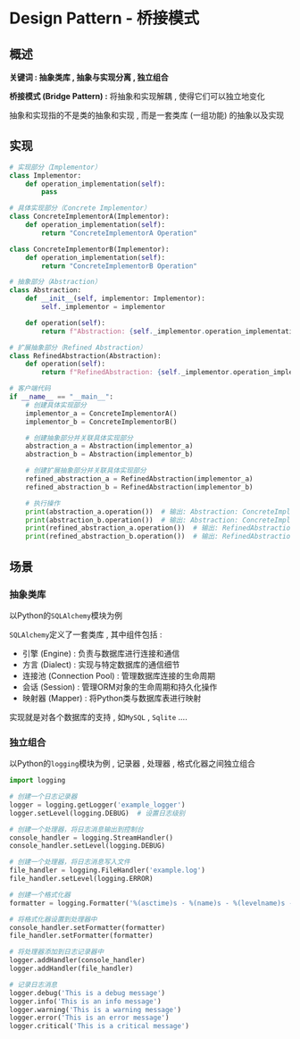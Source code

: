 # Design Pattern - 桥接模式

## 概述

**关键词 : 抽象类库 , 抽象与实现分离 , 独立组合**

**桥接模式 (Bridge Pattern) :** 将抽象和实现解耦 , 使得它们可以独立地变化

抽象和实现指的不是类的抽象和实现 , 而是一套类库 (一组功能) 的抽象以及实现

## 实现

```python
# 实现部分（Implementor）
class Implementor:
    def operation_implementation(self):
        pass

# 具体实现部分（Concrete Implementor）
class ConcreteImplementorA(Implementor):
    def operation_implementation(self):
        return "ConcreteImplementorA Operation"

class ConcreteImplementorB(Implementor):
    def operation_implementation(self):
        return "ConcreteImplementorB Operation"

# 抽象部分（Abstraction）
class Abstraction:
    def __init__(self, implementor: Implementor):
        self._implementor = implementor

    def operation(self):
        return f"Abstraction: {self._implementor.operation_implementation()}"

# 扩展抽象部分（Refined Abstraction）
class RefinedAbstraction(Abstraction):
    def operation(self):
        return f"RefinedAbstraction: {self._implementor.operation_implementation()}"

# 客户端代码
if __name__ == "__main__":
    # 创建具体实现部分
    implementor_a = ConcreteImplementorA()
    implementor_b = ConcreteImplementorB()

    # 创建抽象部分并关联具体实现部分
    abstraction_a = Abstraction(implementor_a)
    abstraction_b = Abstraction(implementor_b)

    # 创建扩展抽象部分并关联具体实现部分
    refined_abstraction_a = RefinedAbstraction(implementor_a)
    refined_abstraction_b = RefinedAbstraction(implementor_b)

    # 执行操作
    print(abstraction_a.operation())  # 输出: Abstraction: ConcreteImplementorA Operation
    print(abstraction_b.operation())  # 输出: Abstraction: ConcreteImplementorB Operation
    print(refined_abstraction_a.operation())  # 输出: RefinedAbstraction: ConcreteImplementorA Operation
    print(refined_abstraction_b.operation())  # 输出: RefinedAbstraction: ConcreteImplementorB Operation

```

## 场景

### 抽象类库

以Python的`SQLAlchemy`模块为例

`SQLAlchemy`定义了一套类库 , 其中组件包括 : 

- 引擎 (Engine) : 负责与数据库进行连接和通信
- 方言 (Dialect) : 实现与特定数据库的通信细节
- 连接池 (Connection Pool) : 管理数据库连接的生命周期
- 会话 (Session) : 管理ORM对象的生命周期和持久化操作
- 映射器 (Mapper) : 将Python类与数据库表进行映射

实现就是对各个数据库的支持 , 如`MySQL` , `Sqlite` ....

### 独立组合

以Python的`logging`模块为例 , 记录器 , 处理器 , 格式化器之间独立组合

```python
import logging

# 创建一个日志记录器
logger = logging.getLogger('example_logger')
logger.setLevel(logging.DEBUG)  # 设置日志级别

# 创建一个处理器，将日志消息输出到控制台
console_handler = logging.StreamHandler()
console_handler.setLevel(logging.DEBUG)

# 创建一个处理器，将日志消息写入文件
file_handler = logging.FileHandler('example.log')
file_handler.setLevel(logging.ERROR)

# 创建一个格式化器
formatter = logging.Formatter('%(asctime)s - %(name)s - %(levelname)s - %(message)s')

# 将格式化器设置到处理器中
console_handler.setFormatter(formatter)
file_handler.setFormatter(formatter)

# 将处理器添加到日志记录器中
logger.addHandler(console_handler)
logger.addHandler(file_handler)

# 记录日志消息
logger.debug('This is a debug message')
logger.info('This is an info message')
logger.warning('This is a warning message')
logger.error('This is an error message')
logger.critical('This is a critical message')
```



